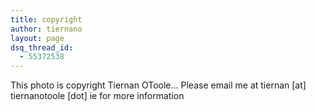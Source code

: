 ```yaml
---
title: copyright
author: tiernano
layout: page
dsq_thread_id:
  - 55372538
---
```

This photo is copyright Tiernan OToole&#8230; Please email me at tiernan [at] tiernanotoole [dot] ie for more information